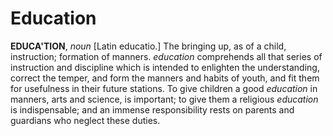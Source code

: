 # Education

**EDUCA'TION**, _noun_ \[Latin educatio.\] The bringing up, as of a child, instruction; formation of manners. _education_ comprehends all that series of instruction and discipline which is intended to enlighten the understanding, correct the temper, and form the manners and habits of youth, and fit them for usefulness in their future stations. To give children a good _education_ in manners, arts and science, is important; to give them a religious _education_ is indispensable; and an immense responsibility rests on parents and guardians who neglect these duties.
